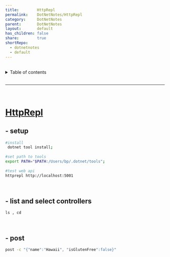 ```yaml
---  
title:        HttpRepl    
permalink:    DotNetNotes/HttpRepl    
category:     DotNetNotes    
parent:       DotNetNotes    
layout:       default    
has_children: false    
share:        true    
shortRepo:    
  - dotnetnotes    
  - default    
---  
```

    
    
<br/>    
    
<details markdown="block">    
<summary>    
Table of contents    
</summary>    
{: .text-delta }    
1. TOC    
{:toc}    
</details>    
    
<br/>    
    
***    
    
<br/>    
    
# [HttpRepl](https://learn.microsoft.com/en-us/aspnet/core/web-api/http-repl/?view=aspnetcore-7.0&tabs=windows)    
    
## - setup    
    
```bash    
#install    
 dotnet tool install;    
    
#set path to tools    
export PATH="$PATH:/Users/bp/.dotnet/tools";    
    
#test web api    
httprepl http://localhost:5001     
```    
    
</br>    
    
## - list and select controllers    
    
```    
ls , cd    
```    
    
</br>    
    
## - post    
    
> >    
    
```bash    
post -c "{"name":"Hawaii", "isGlutenFree":false}"    
```